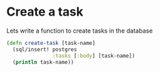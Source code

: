 # Create a task

Lets write a function to create tasks in the database

```clojure 
(defn create-task [task-name]
  (sql/insert! postgres
               :tasks [:body] [task-name])
  (println task-name))
```

